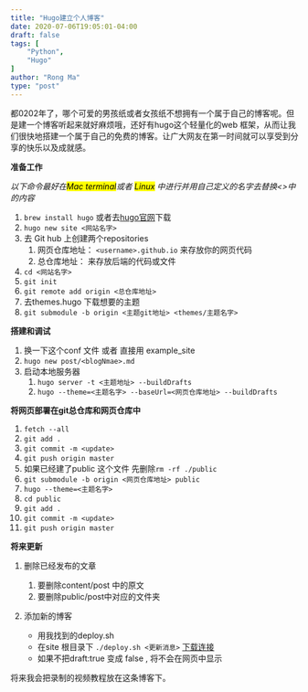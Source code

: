 ```yaml
---
title: "Hugo建立个人博客"
date: 2020-07-06T19:05:01-04:00
draft: false
tags: [
    "Python",
    "Hugo"
]
author: "Rong Ma"
type: "post"
---
```


都0202年了，哪个可爱的男孩纸或者女孩纸不想拥有一个属于自己的博客呢。但是建一个博客听起来就好麻烦哦，还好有hugo这个轻量化的web 框架，从而让我们很快地搭建一个属于自己的免费的博客。让广大网友在第一时间就可以享受到分享的快乐以及成就感。
<!--more-->

**准备工作**

*以下命令最好在<mark>Mac terminal</mark>或者 <mark>Linux</mark> 中进行并用自己定义的名字去替换<>中的内容*

1. `brew install hugo` 或者去[hugo官网](https://gohugo.io)下载
2. `hugo new site <网站名字>`
3. 去 Git hub 上创建两个repositories
   1. 网页仓库地址： `<username>.github.io` 来存放你的网页代码 
   2. 总仓库地址： 来存放后端的代码或文件
4. `cd <网站名字>`
5. `git init`
6. `git remote add origin <总仓库地址>`
7. 去themes.hugo 下载想要的主题 
8. `git submodule -b origin <主题git地址> <themes/主题名字>`

**搭建和调试**
1. 换一下这个conf 文件 或者 直接用 example_site 
2. `hugo new post/<blogNmae>.md`
3. 启动本地服务器
   1.  `hugo server -t <主题地址> --buildDrafts`
   2.  `hugo --theme=<主题名字> --baseUrl=<网页仓库地址> --buildDrafts`


**将网页部署在git总仓库和网页仓库中**
1. `fetch --all`
2. `git add .`
3. `git commit -m <update>`
4. `git push origin master`
5. 如果已经建了public 这个文件 先删除`rm -rf ./public`
6. `git submodule -b origin <网页仓库地址> public`
7. `hugo --theme=<主题名字>`
8. `cd public`
9. `git add .`
10. `git commit -m <update>`
11. `git push origin master`


**将来更新**
1. 删除已经发布的文章 
   1.  要删除content/post 中的原文
   2.  要删除public/post中对应的文件夹
   
2.  添加新的博客
    * 用我找到的deploy.sh 
    * 在site 根目录下 `./deploy.sh <更新消息>` [下载连接](../deploy.sh)
    * 如果不把draft:true 变成 false , 将不会在网页中显示


将来我会把录制的视频教程放在这条博客下。


